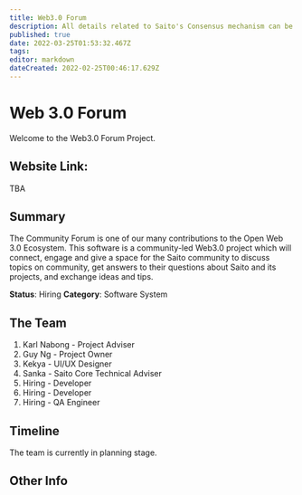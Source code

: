 ```yaml
---
title: Web3.0 Forum
description: All details related to Saito's Consensus mechanism can be found here
published: true
date: 2022-03-25T01:53:32.467Z
tags: 
editor: markdown
dateCreated: 2022-02-25T00:46:17.629Z
---
```


# Web 3.0 Forum

Welcome to the Web3.0 Forum Project. 

## Website Link:
TBA
## Summary
The Community Forum is one of our many contributions to the Open Web 3.0 Ecosystem. This software is a community-led Web3.0 project which will connect, engage and give a space for the Saito community to discuss topics on community, get answers to their questions about Saito and its projects, and exchange ideas and tips.


**Status**: Hiring
**Category**: Software System

## The Team
1. Karl Nabong - Project Adviser
1. Guy Ng - Project Owner
1. Kekya - UI/UX Designer
1. Sanka - Saito Core Technical Adviser
1. Hiring - Developer
1. Hiring - Developer
1. Hiring - QA Engineer

## Timeline

The team is currently in planning stage.

## Other Info
